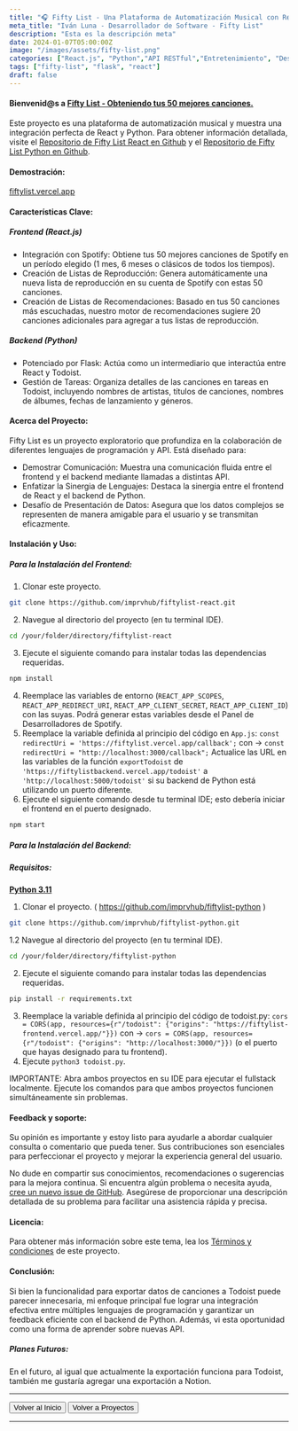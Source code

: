 ```yaml
---
title: "🎧 Fifty List - Una Plataforma de Automatización Musical con React/Python."
meta_title: "Iván Luna - Desarrollador de Software - Fifty List"
description: "Esta es la descripción meta"
date: 2024-01-07T05:00:00Z
image: "/images/assets/fifty-list.png"
categories: ["React.js", "Python","API RESTful","Entretenimiento", "Desarrollo", "Despliegue en Vercel"]
tags: ["fifty-list", "flask", "react"]
draft: false
---
```


#### Bienvenid@s a [Fifty List - Obteniendo tus 50 mejores canciones.](https://fiftylist.vercel.app/)

Este proyecto es una plataforma de automatización musical y muestra una integración perfecta de React y Python. Para obtener información detallada, visite el [Repositorio de Fifty List React en Github](https://github.com/imprvhub/fiftylist-react/) y el [Repositorio de Fifty List Python en Github](https://github.com/imprvhub/fiftylist-python/).

#### Demostración:

[fiftylist.vercel.app](https://fiftylist.vercel.app/)

#### Características Clave:

##### Frontend (React.js)
- Integración con Spotify: Obtiene tus 50 mejores canciones de Spotify en un período elegido (1 mes, 6 meses o clásicos de todos los tiempos).
- Creación de Listas de Reproducción: Genera automáticamente una nueva lista de reproducción en su cuenta de Spotify con estas 50 canciones.
- Creación de Listas de Recomendaciones: Basado en tus 50 canciones más escuchadas, nuestro motor de recomendaciones sugiere 20 canciones adicionales para agregar a tus listas de reproducción.

##### Backend (Python)
- Potenciado por Flask: Actúa como un intermediario que interactúa entre React y Todoist.
- Gestión de Tareas: Organiza detalles de las canciones en tareas en Todoist, incluyendo nombres de artistas, títulos de canciones, nombres de álbumes, fechas de lanzamiento y géneros.

#### Acerca del Proyecto:

Fifty List es un proyecto exploratorio que profundiza en la colaboración de diferentes lenguajes de programación y API. Está diseñado para:
- Demostrar Comunicación: Muestra una comunicación fluida entre el frontend y el backend mediante llamadas a distintas API.
- Enfatizar la Sinergia de Lenguajes: Destaca la sinergia entre el frontend de React y el backend de Python.
- Desafío de Presentación de Datos: Asegura que los datos complejos se representen de manera amigable para el usuario y se transmitan eficazmente.

#### Instalación y Uso:

##### Para la Instalación del Frontend:
1. Clonar este proyecto.
 ```bash
git clone https://github.com/imprvhub/fiftylist-react.git
```
2. Navegue al directorio del proyecto (en tu terminal IDE).
```bash
cd /your/folder/directory/fiftylist-react
```
3. Ejecute el siguiente comando para instalar todas las dependencias requeridas.
```bash
npm install
```
4. Reemplace las variables de entorno (`REACT_APP_SCOPES`, `REACT_APP_REDIRECT_URI`, `REACT_APP_CLIENT_SECRET`, `REACT_APP_CLIENT_ID`) con las suyas. Podrá generar estas variables desde el Panel de Desarrolladores de Spotify.
5. Reemplace la variable definida al principio del código en `App.js`:
   `const redirectUri = 'https://fiftylist.vercel.app/callback';` con -> `const redirectUri = "http://localhost:3000/callback";`
   Actualice las URL en las variables de la función `exportTodoist` de `'https://fiftylistbackend.vercel.app/todoist'` a `'http://localhost:5000/todoist'` si su backend de Python está utilizando un puerto diferente.
6. Ejecute el siguiente comando desde tu terminal IDE; esto debería iniciar el frontend en el puerto designado.
```bash
npm start
```

##### Para la Instalación del Backend:
##### Requisitos:
[**Python 3.11**](https://www.python.org/downloads/release/python-3110/)

1. Clonar el proyecto. ( https://github.com/imprvhub/fiftylist-python )
 ```bash
git clone https://github.com/imprvhub/fiftylist-python.git
```

1.2 Navegue al directorio del proyecto (en tu terminal IDE).
```bash
cd /your/folder/directory/fiftylist-python
```
2. Ejecute el siguiente comando para instalar todas las dependencias requeridas.
```bash
pip install -r requirements.txt
```
3. Reemplace la variable definida al principio del código de todoist.py: `cors = CORS(app, resources={r"/todoist": {"origins": "https://fiftylist-frontend.vercel.app/"}})` con ->  `cors = CORS(app, resources={r"/todoist": {"origins": "http://localhost:3000/"}})` (o el puerto que hayas designado para tu frontend).
4. Ejecute `python3 todoist.py`.
   
IMPORTANTE: Abra ambos proyectos en su IDE para ejecutar el fullstack localmente. Ejecute los comandos para que ambos proyectos funcionen simultáneamente sin problemas.

#### Feedback y soporte:

Su opinión es importante y estoy listo para ayudarle a abordar cualquier consulta o comentario que pueda tener. Sus contribuciones son esenciales para perfeccionar el proyecto y mejorar la experiencia general del usuario. 

No dude en compartir sus conocimientos, recomendaciones o sugerencias para la mejora continua. Si encuentra algún problema o necesita ayuda, [cree un nuevo issue de GitHub](https://github.com/imprvhub/fiftylist-react/issues/new). Asegúrese de proporcionar una descripción detallada de su problema para facilitar una asistencia rápida y precisa.

#### Licencia:
Para obtener más información sobre este tema, lea los [Términos y condiciones](https://fiftylist.vercel.app/html/termsandconditions.html) de este proyecto.

#### Conclusión:

Si bien la funcionalidad para exportar datos de canciones a Todoist puede parecer innecesaria, mi enfoque principal fue lograr una integración efectiva entre múltiples lenguajes de programación y garantizar un feedback eficiente con el backend de Python. Además, vi esta oportunidad como una forma de aprender sobre nuevas API.

##### Planes Futuros:

En el futuro, al igual que actualmente la exportación funciona para Todoist, también me gustaría agregar una exportación a Notion.

---
<div class="flex justify-between">
      <button class="btn btn-primary" onclick="window.location.href='/';">Volver al Inicio</button>
      <button class="btn btn-primary" onclick="window.location.href='/proyectos';">Volver a Proyectos</button>     
</div>

---
